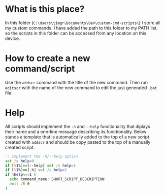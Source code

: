 # What is this place?
In this folder (`C:\Users\timgr\Documents\Dev\custom-cmd-scripts\`) I store all my custom commands. I have added the path to this folder to my PATH list, so the scripts in this folder can be accessed from any location on this device.

# How to create a new command/script
Use the `addscr` command with the title of the new command. Then run `editscr` with the name of the new command to edit the just generated `.bat` file.

# Help
All scripts should implement the `-h` and `--help` functionality that diplays their name and a one-line message describing its functionality.
Below stands a template that is automatically added to the top of a new script created with `addscr` and should be copy pasted to the top of a manually created script.
```bat
:: Implement the -h/--help option
set /a help=0
if [%1%]==[--help] set /a help=1
if [%1%]==[-h] set /a help=1
if %help%==1 (
  echo command_name: SHORT_SCRIPT_DESCRIPTION
  exit /B 0
)
```